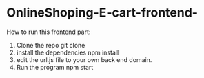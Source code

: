# OnlineShoping-E-cart-frontend-
How to run this frontend part:

1) Clone the repo
  git clone
2) install the dependencies
   npm install
3) edit the url.js file to your own back end domain.
4) Run the program
    npm start
